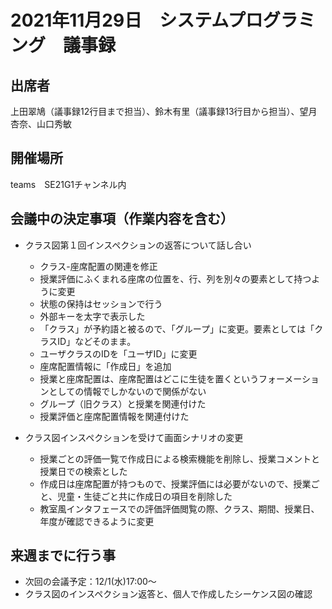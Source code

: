 # 2021年11月29日　システムプログラミング　議事録

## 出席者
上田翠鳩（議事録12行目まで担当）、鈴木有里（議事録13行目から担当）、望月杏奈、山口秀敏

## 開催場所
teams　SE21G1チャンネル内

## 会議中の決定事項（作業内容を含む）
 - クラス図第１回インスペクションの返答について話し合い
    - クラス-座席配置の関連を修正
    - 授業評価にふくまれる座席の位置を、行、列を別々の要素として持つように変更
    - 状態の保持はセッションで行う
    - 外部キーを太字で表示した
    - 「クラス」が予約語と被るので、「グループ」に変更。要素としては「クラスID」などそのまま。
    - ユーザクラスのIDを「ユーザID」に変更
    - 座席配置情報に「作成日」を追加
    - 授業と座席配置は、座席配置はどこに生徒を置くというフォーメーションとしての情報でしかないので関係がない
    - グループ（旧クラス）と授業を関連付けた
    - 授業評価と座席配置情報を関連付けた

 - クラス図インスペクションを受けて画面シナリオの変更
    - 授業ごとの評価一覧で作成日による検索機能を削除し、授業コメントと授業日での検索とした
    - 作成日は座席配置が持つもので、授業評価には必要がないので、授業ごと、児童・生徒ごと共に作成日の項目を削除した
    - 教室風インタフェースでの評価評価閲覧の際、クラス、期間、授業日、年度が確認できるように変更

## 来週までに行う事
 - 次回の会議予定：12/1(水)17:00～
 - クラス図のインスペクション返答と、個人で作成したシーケンス図の確認